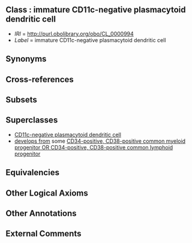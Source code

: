 
## Class : immature CD11c-negative plasmacytoid dendritic cell

 * *IRI* = http://purl.obolibrary.org/obo/CL_0000994
 * *Label* = immature CD11c-negative plasmacytoid dendritic cell

## Synonyms


## Cross-references


## Subsets


## Superclasses

 * [CD11c-negative plasmacytoid dendritic cell](../../CL/91/CL_0000991.md)
 * [develops from](../../RO/02/RO_0002202.md) some [CD34-positive, CD38-positive common myeloid progenitor OR CD34-positive, CD38-positive common lymphoid progenitor](../../CL/95/CL_0000995.md)

## Equivalencies


## Other Logical Axioms


## Other Annotations


## External Comments

